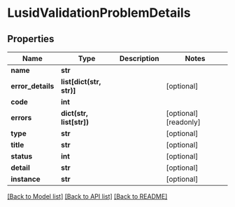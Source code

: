 # LusidValidationProblemDetails

## Properties
Name | Type | Description | Notes
------------ | ------------- | ------------- | -------------
**name** | **str** |  | 
**error_details** | **list[dict(str, str)]** |  | [optional] 
**code** | **int** |  | 
**errors** | **dict(str, list[str])** |  | [optional] [readonly] 
**type** | **str** |  | [optional] 
**title** | **str** |  | [optional] 
**status** | **int** |  | [optional] 
**detail** | **str** |  | [optional] 
**instance** | **str** |  | [optional] 

[[Back to Model list]](../README.md#documentation-for-models) [[Back to API list]](../README.md#documentation-for-api-endpoints) [[Back to README]](../README.md)


